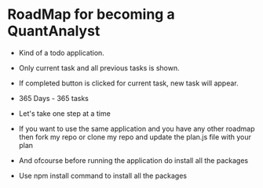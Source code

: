 # RoadMap for becoming a QuantAnalyst

- Kind of a todo application.
- Only current task and all previous tasks is shown.
- If completed button is clicked for current task, new task will appear.

- 365 Days - 365 tasks
- Let's take one step at a time

- If you want to use the same application and you have any other roadmap then fork my repo or clone my repo and update the plan.js file with your plan
- And ofcourse before running the application do install all the packages
- Use npm install command to install all the packages
